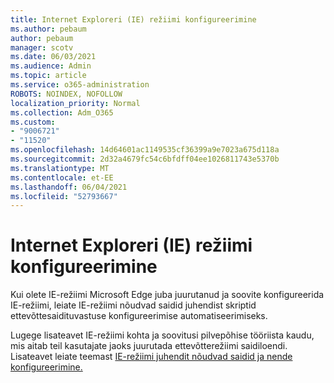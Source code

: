 ```yaml
---
title: Internet Exploreri (IE) režiimi konfigureerimine
ms.author: pebaum
author: pebaum
manager: scotv
ms.date: 06/03/2021
ms.audience: Admin
ms.topic: article
ms.service: o365-administration
ROBOTS: NOINDEX, NOFOLLOW
localization_priority: Normal
ms.collection: Adm_O365
ms.custom:
- "9006721"
- "11520"
ms.openlocfilehash: 14d64601ac1149535cf36399a9e7023a675d118a
ms.sourcegitcommit: 2d32a4679fc54c6bfdff04ee1026811743e5370b
ms.translationtype: MT
ms.contentlocale: et-EE
ms.lasthandoff: 06/04/2021
ms.locfileid: "52793667"
---
```

# <a name="internet-explorer-ie-mode-configuration"></a>Internet Exploreri (IE) režiimi konfigureerimine

Kui olete IE-režiimi Microsoft Edge juba juurutanud ja soovite konfigureerida IE-režiimi, leiate IE-režiimi nõudvad saidid juhendist skriptid ettevõttesaidituvastuse konfigureerimise automatiseerimiseks. 

Lugege lisateavet IE-režiimi kohta ja soovitusi pilvepõhise tööriista kaudu, mis aitab teil kasutajate jaoks juurutada ettevõtterežiimi saidiloendi. Lisateavet leiate teemast [IE-režiimi juhendit nõudvad saidid ja nende konfigureerimine.](https://admin.microsoft.com/AdminPortal/Home?#/modernonboarding/configureiemode)